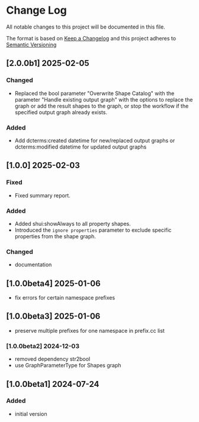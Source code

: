 # Change Log

All notable changes to this project will be documented in this file.

The format is based on [Keep a Changelog](http://keepachangelog.com/) and this project adheres to [Semantic Versioning](https://semver.org/)


## [2.0.0b1] 2025-02-05

### Changed

- Replaced the bool parameter "Overwrite Shape Catalog" with the parameter "Handle existing output graph" with the 
options to replace the graph or add the result shapes to the graph, or stop the workflow if the specified output graph 
already exists.

### Added

- Add dcterms:created datetime for new/replaced output graphs or dcterms:modified datetime for updated output graphs


## [1.0.0] 2025-02-03

### Fixed

- Fixed summary report.

### Added

- Added shui:showAlways to all property shapes.
- Introduced the `ignore properties` parameter to exclude specific properties from the shape graph.

### Changed

- documentation


## [1.0.0beta4] 2025-01-06

- fix errors for certain namespace prefixes 


## [1.0.0beta3] 2025-01-06

- preserve multiple prefixes for one namespace in prefix.cc list


### [1.0.0beta2] 2024-12-03

- removed dependency str2bool
- use GraphParameterType for Shapes graph 


## [1.0.0beta1] 2024-07-24

### Added

- initial version

